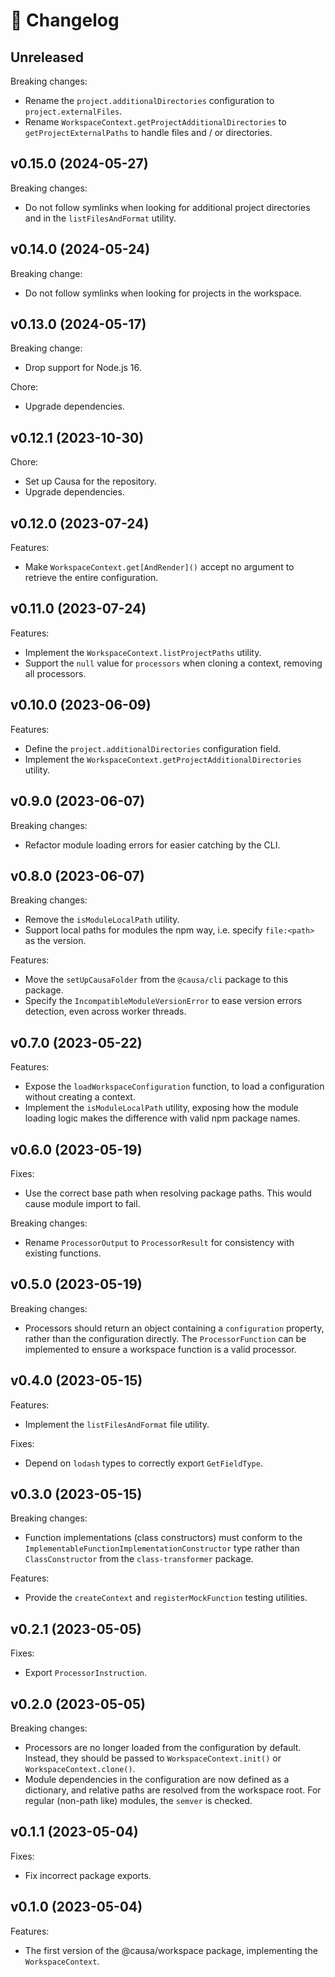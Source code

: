 # 🔖 Changelog

## Unreleased

Breaking changes:

- Rename the `project.additionalDirectories` configuration to `project.externalFiles`.
- Rename `WorkspaceContext.getProjectAdditionalDirectories` to `getProjectExternalPaths` to handle files and / or directories.

## v0.15.0 (2024-05-27)

Breaking changes:

- Do not follow symlinks when looking for additional project directories and in the `listFilesAndFormat` utility.

## v0.14.0 (2024-05-24)

Breaking change:

- Do not follow symlinks when looking for projects in the workspace.

## v0.13.0 (2024-05-17)

Breaking change:

- Drop support for Node.js 16.

Chore:

- Upgrade dependencies.

## v0.12.1 (2023-10-30)

Chore:

- Set up Causa for the repository.
- Upgrade dependencies.

## v0.12.0 (2023-07-24)

Features:

- Make `WorkspaceContext.get[AndRender]()` accept no argument to retrieve the entire configuration.

## v0.11.0 (2023-07-24)

Features:

- Implement the `WorkspaceContext.listProjectPaths` utility.
- Support the `null` value for `processors` when cloning a context, removing all processors.

## v0.10.0 (2023-06-09)

Features:

- Define the `project.additionalDirectories` configuration field.
- Implement the `WorkspaceContext.getProjectAdditionalDirectories` utility.

## v0.9.0 (2023-06-07)

Breaking changes:

- Refactor module loading errors for easier catching by the CLI.

## v0.8.0 (2023-06-07)

Breaking changes:

- Remove the `isModuleLocalPath` utility.
- Support local paths for modules the npm way, i.e. specify `file:<path>` as the version.

Features:

- Move the `setUpCausaFolder` from the `@causa/cli` package to this package.
- Specify the `IncompatibleModuleVersionError` to ease version errors detection, even across worker threads.

## v0.7.0 (2023-05-22)

Features:

- Expose the `loadWorkspaceConfiguration` function, to load a configuration without creating a context.
- Implement the `isModuleLocalPath` utility, exposing how the module loading logic makes the difference with valid npm package names.

## v0.6.0 (2023-05-19)

Fixes:

- Use the correct base path when resolving package paths. This would cause module import to fail.

Breaking changes:

- Rename `ProcessorOutput` to `ProcessorResult` for consistency with existing functions.

## v0.5.0 (2023-05-19)

Breaking changes:

- Processors should return an object containing a `configuration` property, rather than the configuration directly. The `ProcessorFunction` can be implemented to ensure a workspace function is a valid processor.

## v0.4.0 (2023-05-15)

Features:

- Implement the `listFilesAndFormat` file utility.

Fixes:

- Depend on `lodash` types to correctly export `GetFieldType`.

## v0.3.0 (2023-05-15)

Breaking changes:

- Function implementations (class constructors) must conform to the `ImplementableFunctionImplementationConstructor` type rather than `ClassConstructor` from the `class-transformer` package.

Features:

- Provide the `createContext` and `registerMockFunction` testing utilities.

## v0.2.1 (2023-05-05)

Fixes:

- Export `ProcessorInstruction`.

## v0.2.0 (2023-05-05)

Breaking changes:

- Processors are no longer loaded from the configuration by default. Instead, they should be passed to `WorkspaceContext.init()` or `WorkspaceContext.clone()`.
- Module dependencies in the configuration are now defined as a dictionary, and relative paths are resolved from the workspace root. For regular (non-path like) modules, the `semver` is checked.

## v0.1.1 (2023-05-04)

Fixes:

- Fix incorrect package exports.

## v0.1.0 (2023-05-04)

Features:

- The first version of the @causa/workspace package, implementing the `WorkspaceContext`.
